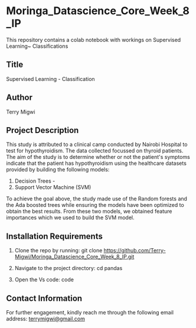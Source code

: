 # Moringa_Datascience_Core_Week_8_IP
This repository contains a colab notebook with workings on Supervised Learning~ Classifications

## Title
Supervised Learning - Classification

## Author
Terry Migwi

## Project Description
This study is attributed to a clinical camp conducted by Nairobi Hospital to test for hypothyroidism. The data collected focussed on thyroid patients.
The aim of the study is to determine whether or not the patient's symptoms indicate that the patient has hypothyroidism using the healthcare datasets provided by building the following models:

1.   Decision Trees - 
2.   Support Vector Machine (SVM)

To achieve the goal above, the study made use of the Random forests and the Ada boosted trees while ensuring the models have been optimized to obtain the best results.
From these two models, we obtained feature importances which we used to build the SVM model.

     
 ## Installation Requirements
1. Clone the repo by running: git clone https://github.com/Terry-Migwi/Moringa_Datascience_Core_Week_8_IP.git

2. Navigate to the project directory: cd pandas

3. Open the Vs code: code

## Contact Information
For further engagement, kindly reach me through the following email address: terrymigwi@gmail.com
